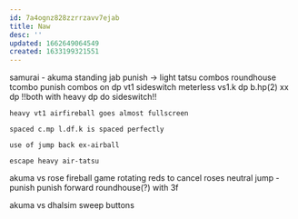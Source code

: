 ```yaml
---
id: 7a4ognz828zzrrzavv7ejab
title: Naw
desc: ''
updated: 1662649064549
created: 1633199321551
---
```

samurai - akuma
    standing jab punish -> light tatsu combos
    roundhouse tcombo punish combos on dp
    vt1 sideswitch meterless
        vs1.k dp
        b.hp(2) xx dp
            !!both with heavy dp do sideswitch!!

    heavy vt1 airfireball goes almost fullscreen

    spaced c.mp l.df.k is spaced perfectly

    use of jump back ex-airball

    escape heavy air-tatsu

akuma vs rose
    fireball game
        rotating reds to cancel roses
        neutral jump - punish
    punish forward roundhouse(?) with 3f

akuma vs dhalsim
    sweep buttons
